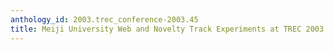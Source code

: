```yaml
---
anthology_id: 2003.trec_conference-2003.45
title: Meiji University Web and Novelty Track Experiments at TREC 2003
---
```

